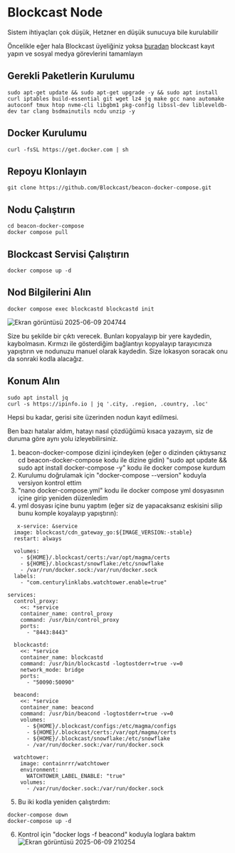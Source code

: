 # Blockcast Node

Sistem ihtiyaçları çok düşük, Hetzner en düşük sunucuya bile kurulabilir

Öncelikle eğer hala Blockcast üyeliğiniz yoksa [buradan](https://app.blockcast.network?referral-code=tK6Qzf) blockcast kayıt yapın ve sosyal medya görevlerini tamamlayın

## Gerekli Paketlerin Kurulumu
```
sudo apt-get update && sudo apt-get upgrade -y && sudo apt install curl iptables build-essential git wget lz4 jq make gcc nano automake autoconf tmux htop nvme-cli libgbm1 pkg-config libssl-dev libleveldb-dev tar clang bsdmainutils ncdu unzip -y
```

## Docker Kurulumu
```
curl -fsSL https://get.docker.com | sh
```

## Repoyu Klonlayın
```
git clone https://github.com/Blockcast/beacon-docker-compose.git
```

## Nodu Çalıştırın
```
cd beacon-docker-compose
docker compose pull
```

## Blockcast Servisi Çalıştırın
```
docker compose up -d
```

## Nod Bilgilerini Alın
```
docker compose exec blockcastd blockcastd init
```
![Ekran görüntüsü 2025-06-09 204744](https://github.com/user-attachments/assets/8c50d0e2-1b29-42ca-9598-3605dc48d052)

Size bu şekilde bir çıktı verecek. Bunları kopyalayıp bir yere kaydedin, kaybolmasın. Kırmızı ile gösterdiğim bağlantıyı kopyalayıp tarayıcınıza yapıştırın ve nodunuzu manuel olarak kaydedin. Size lokasyon soracak onu da sonraki kodla alacağız.

## Konum Alın
```
sudo apt install jq
curl -s https://ipinfo.io | jq '.city, .region, .country, .loc'
```

Hepsi bu kadar, gerisi site üzerinden nodun kayıt edilmesi.

Ben bazı hatalar aldım, hatayı nasıl çözdüğümü kısaca yazayım, siz de duruma göre aynı yolu izleyebilirsiniz.


1) beacon-docker-compose dizini içindeyken (eğer o dizinden çıktıysanız cd beacon-docker-compose kodu ile dizine gidin) "sudo apt update && sudo apt install docker-compose -y" kodu ile docker compose kurdum
2) Kurulumu doğrulamak için "docker-compose --version" koduyla versiyon kontrol ettim
3) "nano docker-compose.yml" kodu ile docker compose yml dosyasının içine girip yeniden düzenledim
4) yml dosyası içine bunu yaptım (eğer siz de yapacaksanız eskisini silip bunu komple koyalayıp yapıştırın):
```
   x-service: &service
  image: blockcast/cdn_gateway_go:${IMAGE_VERSION:-stable}
  restart: always
  
  volumes:
    - ${HOME}/.blockcast/certs:/var/opt/magma/certs
    - ${HOME}/.blockcast/snowflake:/etc/snowflake
    - /var/run/docker.sock:/var/run/docker.sock
  labels:
    - "com.centurylinklabs.watchtower.enable=true"

services:
  control_proxy:
    <<: *service
    container_name: control_proxy
    command: /usr/bin/control_proxy
    ports:
      - "8443:8443"

  blockcastd:
    <<: *service
    container_name: blockcastd
    command: /usr/bin/blockcastd -logtostderr=true -v=0
    network_mode: bridge
    ports:
      - "50090:50090"

  beacond:
    <<: *service
    container_name: beacond
    command: /usr/bin/beacond -logtostderr=true -v=0
    volumes:
      - ${HOME}/.blockcast/configs:/etc/magma/configs
      - ${HOME}/.blockcast/certs:/var/opt/magma/certs
      - ${HOME}/.blockcast/snowflake:/etc/snowflake
      - /var/run/docker.sock:/var/run/docker.sock

  watchtower:
    image: containrrr/watchtower
    environment:
      WATCHTOWER_LABEL_ENABLE: "true"
    volumes:
      - /var/run/docker.sock:/var/run/docker.sock
```
5) Bu iki kodla yeniden çalıştırdım:
```
docker-compose down
docker-compose up -d
```
6) Kontrol için "docker logs -f beacond" koduyla loglara baktım
![Ekran görüntüsü 2025-06-09 210254](https://github.com/user-attachments/assets/3fa24398-2b44-42af-b4d4-4f450896959f)
